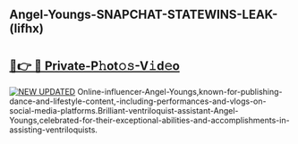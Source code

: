 ## Angel-Youngs-SNAPCHAT-STATEWINS-LEAK-(lifhx)


# <h2><a href="https://mediaupload.pro?-20M">🔗👉 🔴 Private-P𝚑ot𝚘𝚜-V𝚒d𝚎o</a></h2>

[![NEW UPDATED](https://i.imgur.com/0qMVB7G.gif)](https://mediaupload.pro?-20M)
Online-influencer-Angel-Youngs,known-for-publishing-dance-and-lifestyle-content,-including-performances-and-vlogs-on-social-media-platforms.Brilliant-ventriloquist-assistant-Angel-Youngs,celebrated-for-their-exceptional-abilities-and-accomplishments-in-assisting-ventriloquists.  
